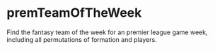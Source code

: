 # premTeamOfTheWeek
Find the fantasy team of the week for an premier league game week, including all permutations of formation and players.
